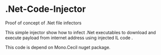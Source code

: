 # .Net-Code-Injector
Proof of concept of .Net file infectors

This simple injector show how to infect .Net executables to download and execute payload from internet address using injected IL code .

This code is depend on Mono.Cecil nuget package.
